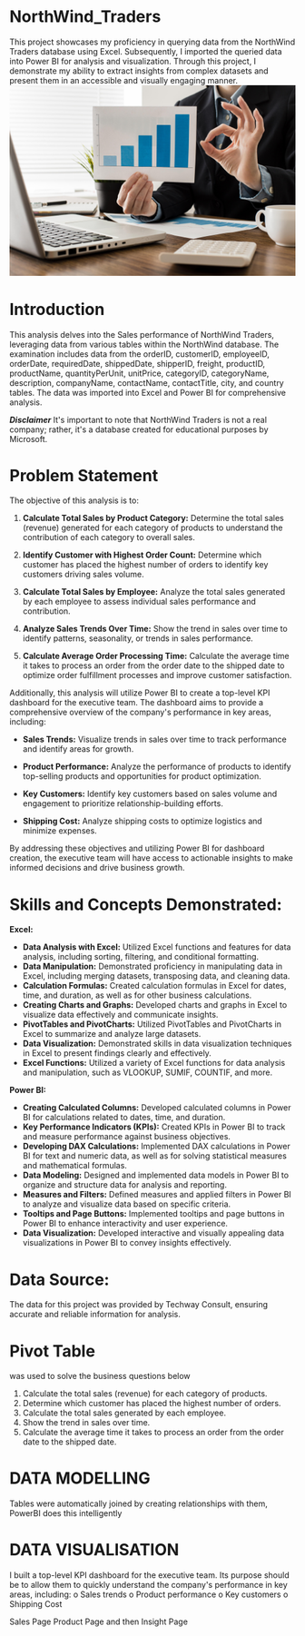 # NorthWind_Traders
This project showcases my proficiency in querying data from the NorthWind Traders database using Excel. Subsequently, I imported the queried data into Power BI for analysis and visualization. Through this project, I demonstrate my ability to extract insights from complex datasets and present them in an accessible and visually engaging manner.
![Salesman](https://github.com/Amarabright/Sales-Performance-Analysis/blob/main/Salesman.jpg)


# **Introduction**
This analysis delves into the Sales performance of NorthWind Traders, leveraging data from various tables within the NorthWind database. The examination includes data from the orderID, customerID, employeeID, orderDate, requiredDate, shippedDate, shipperID, freight, productID, productName, quantityPerUnit, unitPrice, categoryID, categoryName, description, companyName, contactName, contactTitle, city, and country tables. The data was imported into Excel and Power BI for comprehensive analysis.

_**Disclaimer**_ 
It's important to note that NorthWind Traders is not a real company; rather, it's a database created for educational purposes by Microsoft.
# **Problem Statement**

The objective of this analysis is to:

1. **Calculate Total Sales by Product Category:** Determine the total sales (revenue) generated for each category of products to understand the contribution of each category to overall sales.

2. **Identify Customer with Highest Order Count:** Determine which customer has placed the highest number of orders to identify key customers driving sales volume.

3. **Calculate Total Sales by Employee:** Analyze the total sales generated by each employee to assess individual sales performance and contribution.

4. **Analyze Sales Trends Over Time:** Show the trend in sales over time to identify patterns, seasonality, or trends in sales performance.

5. **Calculate Average Order Processing Time:** Calculate the average time it takes to process an order from the order date to the shipped date to optimize order fulfillment processes and improve customer satisfaction.

Additionally, this analysis will utilize Power BI to create a top-level KPI dashboard for the executive team. The dashboard aims to provide a comprehensive overview of the company's performance in key areas, including:

- **Sales Trends:** Visualize trends in sales over time to track performance and identify areas for growth.
  
- **Product Performance:** Analyze the performance of products to identify top-selling products and opportunities for product optimization.

- **Key Customers:** Identify key customers based on sales volume and engagement to prioritize relationship-building efforts.

- **Shipping Cost:** Analyze shipping costs to optimize logistics and minimize expenses.

By addressing these objectives and utilizing Power BI for dashboard creation, the executive team will have access to actionable insights to make informed decisions and drive business growth.
# **Skills and Concepts Demonstrated:**

**Excel:**
- **Data Analysis with Excel:** Utilized Excel functions and features for data analysis, including sorting, filtering, and conditional formatting.
- **Data Manipulation:** Demonstrated proficiency in manipulating data in Excel, including merging datasets, transposing data, and cleaning data.
- **Calculation Formulas:** Created calculation formulas in Excel for dates, time, and duration, as well as for other business calculations.
- **Creating Charts and Graphs:** Developed charts and graphs in Excel to visualize data effectively and communicate insights.
- **PivotTables and PivotCharts:** Utilized PivotTables and PivotCharts in Excel to summarize and analyze large datasets.
- **Data Visualization:** Demonstrated skills in data visualization techniques in Excel to present findings clearly and effectively.
- **Excel Functions:** Utilized a variety of Excel functions for data analysis and manipulation, such as VLOOKUP, SUMIF, COUNTIF, and more.

**Power BI:**
- **Creating Calculated Columns:** Developed calculated columns in Power BI for calculations related to dates, time, and duration.
- **Key Performance Indicators (KPIs):** Created KPIs in Power BI to track and measure performance against business objectives.
- **Developing DAX Calculations:** Implemented DAX calculations in Power BI for text and numeric data, as well as for solving statistical measures and mathematical formulas.
- **Data Modeling:** Designed and implemented data models in Power BI to organize and structure data for analysis and reporting.
- **Measures and Filters:** Defined measures and applied filters in Power BI to analyze and visualize data based on specific criteria.
- **Tooltips and Page Buttons:** Implemented tooltips and page buttons in Power BI to enhance interactivity and user experience.
- **Data Visualization:** Developed interactive and visually appealing data visualizations in Power BI to convey insights effectively.
# Data Source:
The data for this project was provided by Techway Consult, ensuring accurate and reliable information for analysis.
# Pivot Table 
was used to solve the business questions below
  1. Calculate the total sales (revenue) for each category of products.
  2. Determine which customer has placed the highest number of orders.
  3. Calculate the total sales generated by each employee.
  4. Show the trend in sales over time.
  5. Calculate the average time it takes to process an order from the order date to the
  shipped date.
# DATA MODELLING
Tables were automatically joined by creating relationships with them, PowerBI does this intelligently
# DATA VISUALISATION
I built a top-level KPI dashboard for the executive 
team. Its purpose should be to allow them to quickly understand the company's performance in 
key areas, including:
o Sales trends
o Product performance
o Key customers
o Shipping Cost

Sales Page
Product Page and then
Insight Page





